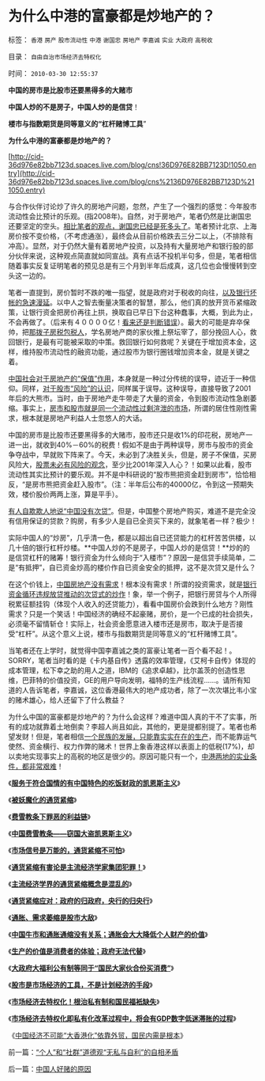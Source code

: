 # 为什么中港的富豪都是炒地产的？

标签： `香港` `房产` `股市流动性` `中港` `谢国忠` `房地产` `李嘉诚` `实业` `大政府` `高税收` 

目录： `自由自治市场经济去特权化`

时间： `2010-03-30 12:55:37`

**中国的房市是比股市还要黑得多的大赌市**

**中国人炒的不是房子，中国人炒的是信贷**！

**楼市与指数期货是同等意义的“杠杆赌博工具**”

**为什么中港的富豪都是炒地产的？**

[http://cid-36d976e82bb7123d.spaces.live.com/blog/cns!36D976E82BB7123D!1050.entry](http://cid-36d976e82bb7123d.spaces.live.com/blog/cns%2136D976E82BB7123D%211050.entry)

与合作伙伴讨论炒了许久的房地产问题，忽然，产生了一个强烈的感觉：今年股市流动性会比预计的乐观。(指2008年)。自然，对于房地产，笔者仍然是比谢国忠还要坚定的空头。[相比笔者的观点，谢国忠已经是死多头了](../../../2008/9/11/楼价下跌对银行的打击远比传说中的断供大.md)。笔者预计北京、上海房价按不变价格，（不考虑通涨），最终会从目前价格跌去三分二以上，（不排除有冲高）。显然，对于仍然大量有着房地产投资，以及持有大量房地产和银行股的部分伙伴来说，这种观点简直就如同宣战。真有点话不投机半句多，但是，笔者相信随着事实反复证明笔者的预见总是有三个月到半年后成真，这几位也会慢慢转到空头这一边的。

笔者一直提到，房价暂时不跌的唯一指望，就是政府对于税收的向往，[以及银行坏帐的急速漫延](../../../2009/11/29/大萧条后凯恩斯主义和“坏帐过剩的危机”.md)。以中人之智去衡量决策者的智慧，那么，他们真的放开货币紧缩政策，让银行资金把房价再往上拱，换取自已早日下台这种蠢事，大概，到此为止，不会再做了。（后来有４００００亿！[看来还是判断错误](../../../2008/10/8/应对经济危机政策会出“下下策”.md)）。最大的可能是弃卒保帅，把[那拨子房税包税人](../../../2008/8/5/开发商本质上是从银行透支炒楼炒地的房市庄家.md)，学名房地产商的家伙推上祭坛宰了，部分挽回人心，救回银行，是最有可能被采取的中策。救回银行如何救呢？关键在于增加资本金，这样，维持股市流动性的融资功能，通过股市为银行圈钱增加资本金，就是关键之着。

[中国社会对于房地产的“保值”作用](../../../2008/7/11/为什么说徐牛赌房价，赌的是政治.md)，本身就是一种过分传统的误导，迹近于一种信仰。同样，[对于股市“风险”的认识](../../../2010/3/25/炒股风险大，不炒股风险更大.md)，同样属于误导。这种误导，直接导致了2001年后的大熊市。当时，由于房地产走牛带走了大量的资金，令到股市流动性急剧萎缩。事实上，[房市和股市就是同一个流动性过剩渲泄的市场](../../../2010/3/26/计划经济社会里资本泡沫是腐败的晴雨表.md)，所谓的居住性刚性需求，根本就是房地产利益人士忽悠人的大话。

中国的房市是比股市还要黑得多的大赌市，股市还只是收1%的印花税，房地产一进一出，就收到40%－60%的税费！假如不是由于两种误导，房市与股市的资金争夺战中，早就败下阵来了。今天，未必到了决胜关头，但是，房子不保值，买房风险大，[股票未必有风险的观念](../../../2007/11/23/风险总是越涨越大，越跌越小.md)，至少比2001年深入人心？！如果以此看，股市流动性其实比预计的要乐观。并不是中科研说的“股市熊把资金赶到房市”，恰恰相反，“是房市熊把资金赶入股市”。（注：半年后公布的40000亿，令到这一预期失效，楼价股价两两上涨，算是平手）。

[有人自欺欺人地说“中国没有次贷”](../../../2008/12/3/中国会没有“次贷危机”吗？.md)。但是，中国整个房地产购买，难道不是完全没有信用保证的贷款？购房，有多少人是自已全资买下来的，就象笔者一样？极少！

实际中国人的“炒房”，几乎清一色，都是以超出自已还贷能力的杠杆苦苦供楼，以几十倍的银行杠杆炒楼。**中国人炒的不是房子，中国人炒的是信贷！**炒的的是信贷杠杆的赌筹！银行资金为什么倾向于“入楼市”？原因一是信贷手续简单，二是“有抵押”，自已资金炒高的楼价作自已资金安全的抵押，这不是次贷又是什么？

在这个价钱上，[中国房地产没有需求](../../../2008/8/4/楼市硬需求完全不存在.md)！根本没有需求！所谓的投资需求，就是[银行资金循环违规放贷推动的次贷式的炒作](../../../2008/5/27/硬需求来自银行信贷任务，房价极端下还可以再涨一倍.md)！象，举一个例子，把银行房贷与个人所得税累征额挂钩（体现个人收入的还贷能力），看看中国房价会跌到什么地方？刚性需求？只是一个笑话！中国经济的确经不起豪赌，房价，是一个已成的社会损失，必须毫不留情斩仓！实际上，社会资金愿意进入楼市还是房市，取决于是否接受“杠杆”。从这个意义上说，楼市与指数期货是同等意义的“杠杆赌博工具”。

当笔者还在上学时，就觉得中国李嘉诚之类的富豪让笔者一百个看不起！。SORRY，笔者当时看的是《卡内基自传》透露的效率管理，《艾柯卡自传》体现的成本管理，松下幸之助的用人之道，IBM的《追求卓越》，比尔盖茨的创造性思维，巴菲特的价值投资，GE的用户导向发明，福特的生产线流程……。请所有知道的人告诉笔者，李嘉诚，这位香港最伟大的地产成功者，除了一次次堪比韦小宝的赌术雄心，给人还留下了什么教益？

为什么中国的富豪都是炒地产的？为什么会这样？难道中国人真的干不了实事，所有的成功就靠着土地倒卖？李超人尚且如此，其他的，更是提都别提了。笔者也希望发财！但是，笔者相信[一个民族的发展，只能靠实实在在的生产](http://hi.baidu.com/darthchn/blog/item/c77ff835cfd64447241f1423.html)，而不能靠运气使然、资金横行、权力作弊的赌术！世界上象香港这样以表面上的低税(17%)，却以卖地实现事实上的高税的地区是很少的。原因可能只有一个，[中港两地的实业条件，都非常艰难](../../../2008/5/4/实业难！中国市场其实非常小!.md)！

《[**服务于符合国情的有中国特色的吃饭财政的凯恩斯主义**](http://blog.sina.com.cn/s/blog_5563a64d0100cinq.html)》

《[**被妖魔化的通货紧缩**](../../../2009/4/19/被妖魔化的通货紧缩.md)》

《[**费雪教条下罪恶的利益链**](../../../2009/4/22/费雪教条之通货紧缩有害论背后的资产利益链.md)》

《[**中国费雪教条——窃国大盗凯恩斯主义**](../../../2009/4/24/费雪教条和凯恩斯主义.md)》

《[**市场信号是万能的，通货紧缩不可怕**](../../../2009/4/26/市场信号是万能的，通货紧缩不可怕.md)》

《[**通货紧缩有害论是主流经济学家集团犯罪！**](../../../2009/4/27/通货紧缩有害论和主流经济学家.md)》

《[**主流经济学界的通货紧缩概念是混乱的**](../../../2009/5/8/主流经济学界的通货紧缩概念是混乱的.md)》

《[**通货紧缩应对：政府的归政府，央行的归央行**](../../../2009/5/10/坚持市场经济思维看经济.md)》

《[**通胀、需求萎缩是股市大敌**](../../../2008/3/19/通胀、需求萎缩是大敌；货币政策从紧符合股民利益.md)》

《[**中国牛市和通胀通缩没有关系；通胀会大大降低个人财产的价值**](../../../2010/3/27/中牛市和通胀通缩没关系；通胀会降低私人财产价值.md)》

《[**生产的价值是消费者的体验；政府无法代替**](../../../2010/3/27/生产的价值是消费者的体验；政府无法代替.md)》

《[**大政府大福利公有制等同于“国民大家伙合份买消费”**](../../../2010/3/28/大政府大福利公有制等同于“国民大家伙合份买消费”.md)》

《[**股市是市场经济的工具，不是计划经济的手段**](../../../2010/3/28/股市是市场经济的工具，不是计划经济的手段.md)》

《[**市场经济去特权化！根治私有制和国民福衹缺失**](../../../2010/3/28/市场经济去特权化！根治私有制和国民福衹缺失.md)》

《[**市场经济去特权化即私有化改革过程中，将会有GDP数字低迷滞胀的过程**](../../../2010/3/29/私有化改革过程会有GDP低迷滞胀的过程.md)》

《[中国经济不可能“大香港化”依靠外贸，国民内需是根本](../../../2010/3/29/中国经济不可能“大香港化”，国民内需是根本.md)》



前一篇：[“个人”和“社群”道德观“无私与自利”的自相矛盾](../../../2010/3/29/“个人”和“社群”道德观“无私与自利”的自相矛盾.md)

后一篇：[中国人好赌的原因](../../../2010/3/30/中国人好赌的原因.md)